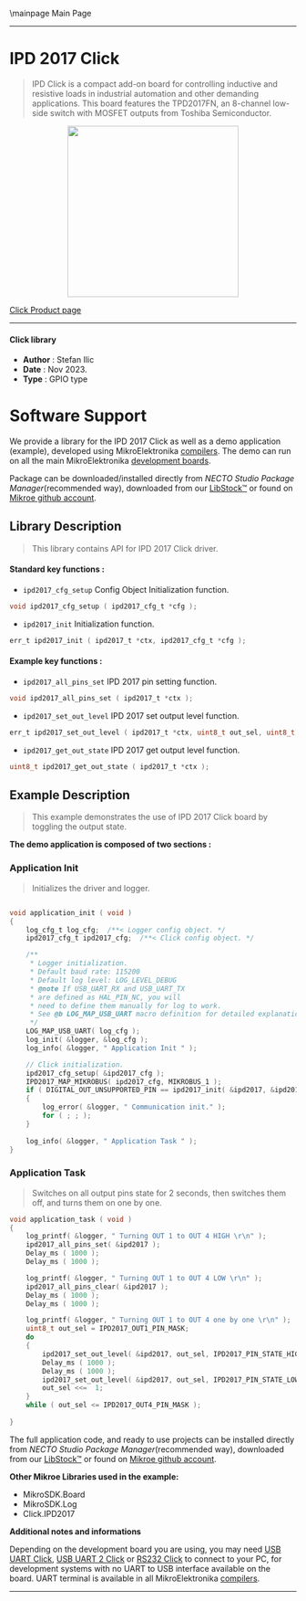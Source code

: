 \mainpage Main Page

---
# IPD 2017 Click

> IPD Click is a compact add-on board for controlling inductive and resistive loads in industrial automation and other demanding applications. This board features the TPD2017FN, an 8-channel low-side switch with MOSFET outputs from Toshiba Semiconductor.

<p align="center">
  <img src="https://download.mikroe.com/images/click_for_ide/ipd2017_click.png" height=300px>
</p>

[Click Product page](https://www.mikroe.com/ipd-click-tpd2017)

---


#### Click library

- **Author**        : Stefan Ilic
- **Date**          : Nov 2023.
- **Type**          : GPIO type


# Software Support

We provide a library for the IPD 2017 Click
as well as a demo application (example), developed using MikroElektronika
[compilers](https://www.mikroe.com/necto-studio).
The demo can run on all the main MikroElektronika [development boards](https://www.mikroe.com/development-boards).

Package can be downloaded/installed directly from *NECTO Studio Package Manager*(recommended way), downloaded from our [LibStock&trade;](https://libstock.mikroe.com) or found on [Mikroe github account](https://github.com/MikroElektronika/mikrosdk_click_v2/tree/master/clicks).

## Library Description

> This library contains API for IPD 2017 Click driver.

#### Standard key functions :

- `ipd2017_cfg_setup` Config Object Initialization function.
```c
void ipd2017_cfg_setup ( ipd2017_cfg_t *cfg );
```

- `ipd2017_init` Initialization function.
```c
err_t ipd2017_init ( ipd2017_t *ctx, ipd2017_cfg_t *cfg );
```

#### Example key functions :

- `ipd2017_all_pins_set` IPD 2017 pin setting function.
```c
void ipd2017_all_pins_set ( ipd2017_t *ctx );
```

- `ipd2017_set_out_level` IPD 2017 set output level function.
```c
err_t ipd2017_set_out_level ( ipd2017_t *ctx, uint8_t out_sel, uint8_t state );
```

- `ipd2017_get_out_state` IPD 2017 get output level function.
```c
uint8_t ipd2017_get_out_state ( ipd2017_t *ctx );
```

## Example Description

> This example demonstrates the use of IPD 2017 Click board by toggling the output state.

**The demo application is composed of two sections :**

### Application Init

> Initializes the driver and logger.

```c

void application_init ( void ) 
{
    log_cfg_t log_cfg;  /**< Logger config object. */
    ipd2017_cfg_t ipd2017_cfg;  /**< Click config object. */

    /** 
     * Logger initialization.
     * Default baud rate: 115200
     * Default log level: LOG_LEVEL_DEBUG
     * @note If USB_UART_RX and USB_UART_TX 
     * are defined as HAL_PIN_NC, you will 
     * need to define them manually for log to work. 
     * See @b LOG_MAP_USB_UART macro definition for detailed explanation.
     */
    LOG_MAP_USB_UART( log_cfg );
    log_init( &logger, &log_cfg );
    log_info( &logger, " Application Init " );

    // Click initialization.
    ipd2017_cfg_setup( &ipd2017_cfg );
    IPD2017_MAP_MIKROBUS( ipd2017_cfg, MIKROBUS_1 );
    if ( DIGITAL_OUT_UNSUPPORTED_PIN == ipd2017_init( &ipd2017, &ipd2017_cfg ) ) 
    {
        log_error( &logger, " Communication init." );
        for ( ; ; );
    }
    
    log_info( &logger, " Application Task " );
}

```

### Application Task

> Switches on all output pins state for 2 seconds, then switches them off, and turns them on one by one.

```c
void application_task ( void ) 
{
    log_printf( &logger, " Turning OUT 1 to OUT 4 HIGH \r\n" );
    ipd2017_all_pins_set( &ipd2017 );
    Delay_ms ( 1000 );
    Delay_ms ( 1000 );

    log_printf( &logger, " Turning OUT 1 to OUT 4 LOW \r\n" );
    ipd2017_all_pins_clear( &ipd2017 );
    Delay_ms ( 1000 );
    Delay_ms ( 1000 );

    log_printf( &logger, " Turning OUT 1 to OUT 4 one by one \r\n" );
    uint8_t out_sel = IPD2017_OUT1_PIN_MASK;
    do
    {
        ipd2017_set_out_level( &ipd2017, out_sel, IPD2017_PIN_STATE_HIGH );
        Delay_ms ( 1000 );
        Delay_ms ( 1000 );
        ipd2017_set_out_level( &ipd2017, out_sel, IPD2017_PIN_STATE_LOW );
        out_sel <<=  1;
    }
    while ( out_sel <= IPD2017_OUT4_PIN_MASK );
    
}
```

The full application code, and ready to use projects can be installed directly from *NECTO Studio Package Manager*(recommended way), downloaded from our [LibStock&trade;](https://libstock.mikroe.com) or found on [Mikroe github account](https://github.com/MikroElektronika/mikrosdk_click_v2/tree/master/clicks).

**Other Mikroe Libraries used in the example:**

- MikroSDK.Board
- MikroSDK.Log
- Click.IPD2017

**Additional notes and informations**

Depending on the development board you are using, you may need
[USB UART Click](https://www.mikroe.com/usb-uart-click),
[USB UART 2 Click](https://www.mikroe.com/usb-uart-2-click) or
[RS232 Click](https://www.mikroe.com/rs232-click) to connect to your PC, for
development systems with no UART to USB interface available on the board. UART
terminal is available in all MikroElektronika
[compilers](https://shop.mikroe.com/compilers).

---
